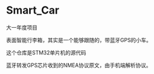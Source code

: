 # Smart_Car

大一年度项目

表面智能行李箱，其实是一个能够跟随的，带蓝牙GPS的小车。

这个仓库是STM32单片机的源代码

蓝牙转发GPS芯片收到的NMEA协议原文，由手机端解析协议。
